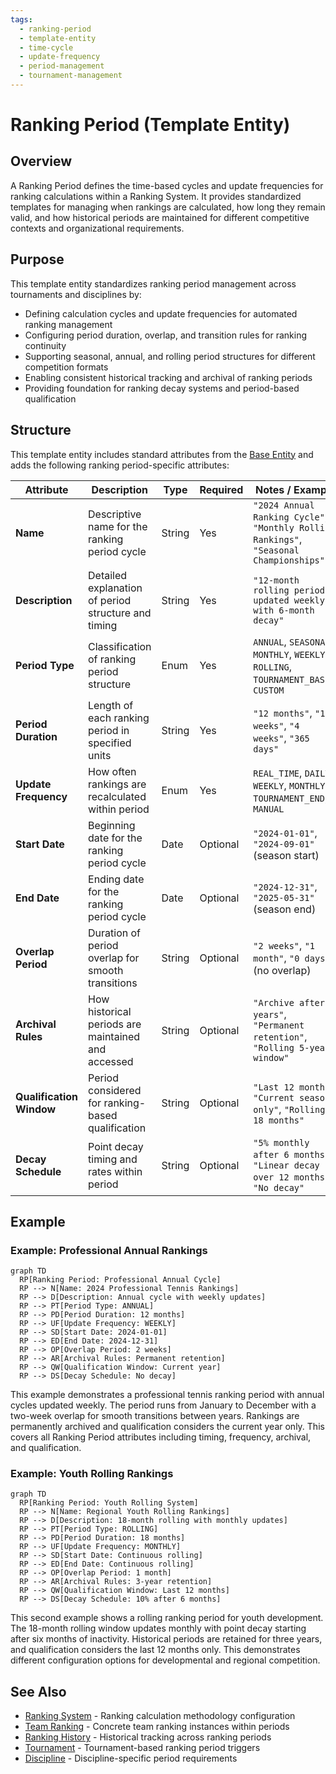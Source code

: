 ```yaml
---
tags:
  - ranking-period
  - template-entity
  - time-cycle
  - update-frequency
  - period-management
  - tournament-management
---
```


# Ranking Period (Template Entity)

## Overview

A Ranking Period defines the time-based cycles and update frequencies for ranking calculations within
a Ranking System. It provides standardized templates for managing when rankings are calculated,
how long they remain valid, and how historical periods are maintained for different competitive
contexts and organizational requirements.

## Purpose

This template entity standardizes ranking period management across tournaments and disciplines by:

- Defining calculation cycles and update frequencies for automated ranking management
- Configuring period duration, overlap, and transition rules for ranking continuity
- Supporting seasonal, annual, and rolling period structures for different competition formats
- Enabling consistent historical tracking and archival of ranking periods
- Providing foundation for ranking decay systems and period-based qualification

## Structure

This template entity includes standard attributes from the [Base Entity](../foundation/base_entity.md)
and adds the following ranking period-specific attributes:

| Attribute | Description | Type | Required | Notes / Example |
|-----------|-------------|------|----------|-----------------|
| **Name** | Descriptive name for the ranking period cycle | String | Yes | `"2024 Annual Ranking Cycle"`, `"Monthly Rolling Rankings"`, `"Seasonal Championships"` |
| **Description** | Detailed explanation of period structure and timing | String | Yes | `"12-month rolling period updated weekly with 6-month decay"` |
| **Period Type** | Classification of ranking period structure | Enum | Yes | `ANNUAL`, `SEASONAL`, `MONTHLY`, `WEEKLY`, `ROLLING`, `TOURNAMENT_BASED`, `CUSTOM` |
| **Period Duration** | Length of each ranking period in specified units | String | Yes | `"12 months"`, `"13 weeks"`, `"4 weeks"`, `"365 days"` |
| **Update Frequency** | How often rankings are recalculated within period | Enum | Yes | `REAL_TIME`, `DAILY`, `WEEKLY`, `MONTHLY`, `TOURNAMENT_END`, `MANUAL` |
| **Start Date** | Beginning date for the ranking period cycle | Date | Optional | `"2024-01-01"`, `"2024-09-01"` (season start) |
| **End Date** | Ending date for the ranking period cycle | Date | Optional | `"2024-12-31"`, `"2025-05-31"` (season end) |
| **Overlap Period** | Duration of period overlap for smooth transitions | String | Optional | `"2 weeks"`, `"1 month"`, `"0 days"` (no overlap) |
| **Archival Rules** | How historical periods are maintained and accessed | String | Optional | `"Archive after 2 years"`, `"Permanent retention"`, `"Rolling 5-year window"` |
| **Qualification Window** | Period considered for ranking-based qualification | String | Optional | `"Last 12 months"`, `"Current season only"`, `"Rolling 18 months"` |
| **Decay Schedule** | Point decay timing and rates within period | String | Optional | `"5% monthly after 6 months"`, `"Linear decay over 12 months"`, `"No decay"` |

## Example

### Example: Professional Annual Rankings

```mermaid
graph TD
  RP[Ranking Period: Professional Annual Cycle]
  RP --> N[Name: 2024 Professional Tennis Rankings]
  RP --> D[Description: Annual cycle with weekly updates]
  RP --> PT[Period Type: ANNUAL]
  RP --> PD[Period Duration: 12 months]
  RP --> UF[Update Frequency: WEEKLY]
  RP --> SD[Start Date: 2024-01-01]
  RP --> ED[End Date: 2024-12-31]
  RP --> OP[Overlap Period: 2 weeks]
  RP --> AR[Archival Rules: Permanent retention]
  RP --> QW[Qualification Window: Current year]
  RP --> DS[Decay Schedule: No decay]
```

This example demonstrates a professional tennis ranking period with annual cycles updated weekly.
The period runs from January to December with a two-week overlap for smooth transitions between
years. Rankings are permanently archived and qualification considers the current year only.
This covers all Ranking Period attributes including timing, frequency, archival, and qualification.

### Example: Youth Rolling Rankings

```mermaid
graph TD
  RP[Ranking Period: Youth Rolling System]
  RP --> N[Name: Regional Youth Rolling Rankings]
  RP --> D[Description: 18-month rolling with monthly updates]
  RP --> PT[Period Type: ROLLING]
  RP --> PD[Period Duration: 18 months]
  RP --> UF[Update Frequency: MONTHLY]
  RP --> SD[Start Date: Continuous rolling]
  RP --> ED[End Date: Continuous rolling]
  RP --> OP[Overlap Period: 1 month]
  RP --> AR[Archival Rules: 3-year retention]
  RP --> QW[Qualification Window: Last 12 months]
  RP --> DS[Decay Schedule: 10% after 6 months]
```

This second example shows a rolling ranking period for youth development. The 18-month rolling
window updates monthly with point decay starting after six months of inactivity. Historical
periods are retained for three years, and qualification considers the last 12 months only.
This demonstrates different configuration options for developmental and regional competition.

## See Also

- [Ranking System](system.md) - Ranking calculation methodology configuration
- [Team Ranking](team.md) - Concrete team ranking instances within periods
- [Ranking History](history.md) - Historical tracking across ranking periods
- [Tournament](../tournament/tournament.md) - Tournament-based ranking period triggers
- [Discipline](../discipline/README.md) - Discipline-specific period requirements
